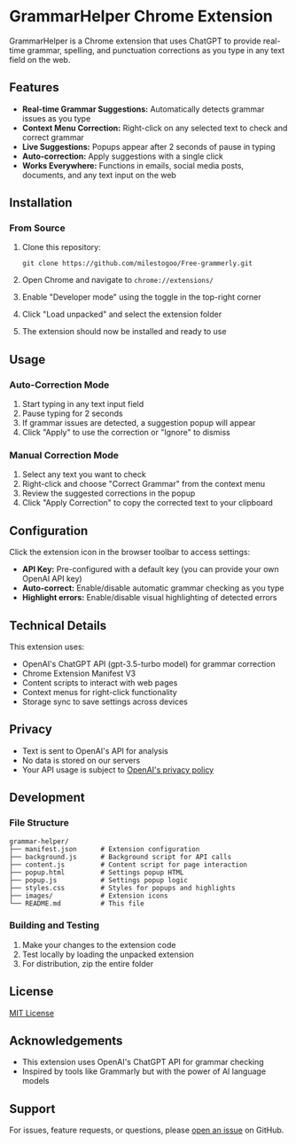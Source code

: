 # GrammarHelper Chrome Extension

GrammarHelper is a Chrome extension that uses ChatGPT to provide real-time grammar, spelling, and punctuation corrections as you type in any text field on the web.

## Features

- **Real-time Grammar Suggestions:** Automatically detects grammar issues as you type
- **Context Menu Correction:** Right-click on any selected text to check and correct grammar
- **Live Suggestions:** Popups appear after 2 seconds of pause in typing
- **Auto-correction:** Apply suggestions with a single click
- **Works Everywhere:** Functions in emails, social media posts, documents, and any text input on the web

## Installation

### From Source

1. Clone this repository:
   ```
   git clone https://github.com/milestogoo/Free-grammerly.git
   ```

2. Open Chrome and navigate to `chrome://extensions/`

3. Enable "Developer mode" using the toggle in the top-right corner

4. Click "Load unpacked" and select the extension folder

5. The extension should now be installed and ready to use

## Usage

### Auto-Correction Mode

1. Start typing in any text input field
2. Pause typing for 2 seconds
3. If grammar issues are detected, a suggestion popup will appear
4. Click "Apply" to use the correction or "Ignore" to dismiss

### Manual Correction Mode

1. Select any text you want to check
2. Right-click and choose "Correct Grammar" from the context menu
3. Review the suggested corrections in the popup
4. Click "Apply Correction" to copy the corrected text to your clipboard

## Configuration

Click the extension icon in the browser toolbar to access settings:

- **API Key:** Pre-configured with a default key (you can provide your own OpenAI API key)
- **Auto-correct:** Enable/disable automatic grammar checking as you type
- **Highlight errors:** Enable/disable visual highlighting of detected errors

## Technical Details

This extension uses:

- OpenAI's ChatGPT API (gpt-3.5-turbo model) for grammar correction
- Chrome Extension Manifest V3
- Content scripts to interact with web pages
- Context menus for right-click functionality
- Storage sync to save settings across devices

## Privacy

- Text is sent to OpenAI's API for analysis
- No data is stored on our servers
- Your API usage is subject to [OpenAI's privacy policy](https://openai.com/privacy/)

## Development

### File Structure

```
grammar-helper/
├── manifest.json      # Extension configuration
├── background.js      # Background script for API calls
├── content.js         # Content script for page interaction
├── popup.html         # Settings popup HTML
├── popup.js           # Settings popup logic
├── styles.css         # Styles for popups and highlights
├── images/            # Extension icons
└── README.md          # This file
```

### Building and Testing

1. Make your changes to the extension code
2. Test locally by loading the unpacked extension
3. For distribution, zip the entire folder

## License

[MIT License](LICENSE)

## Acknowledgements

- This extension uses OpenAI's ChatGPT API for grammar checking
- Inspired by tools like Grammarly but with the power of AI language models

## Support

For issues, feature requests, or questions, please [open an issue](https://github.com/YOUR_USERNAME/grammar-helper/issues) on GitHub.

